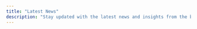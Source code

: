 ```yaml
---
title: "Latest News"
description: "Stay updated with the latest news and insights from the blog - Segurab"
---
```

